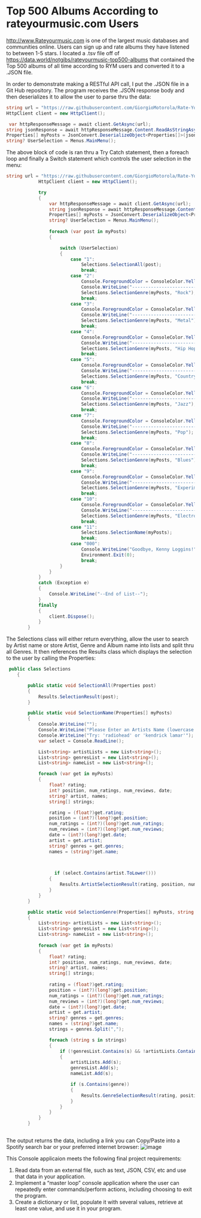 # Top 500 Albums According to rateyourmusic.com Users

http://www.Rateyourmusic.com is one of the largest music databases and communities online. Users can sign up and rate albums they have listened to between 1-5 stars. 
I located a .tsv file off of https://data.world/notgibs/rateyourmusic-top500-albums that contained the Top 500 albums of all time according to RYM users and converted it to a .JSON file. 


In order to demonstrate making a RESTful API call, I put the .JSON file in a Git Hub repository. The program receives the .JSON response body and then deserializes it to allow the user to parse thru the data:


```C#
string url = "https://raw.githubusercontent.com/GiorgioMotorola/Rate-Your-Music-Top-500-JSON/main/JSON";
HttpClient client = new HttpClient();
```

```C#
 var httpResponseMessage = await client.GetAsync(url);
string jsonResponse = await httpResponseMessage.Content.ReadAsStringAsync();
Properties[] myPosts = JsonConvert.DeserializeObject<Properties[]>(jsonResponse);
string? UserSelection = Menus.MainMenu();
```



The above block of code is ran thru a Try Catch statement, then a foreach loop and finally a Switch statement which controls the user selection in the menu: 



```C# 
string url = "https://raw.githubusercontent.com/GiorgioMotorola/Rate-Your-Music-Top-500-JSON/main/JSON";
            HttpClient client = new HttpClient();

            try
            {
                var httpResponseMessage = await client.GetAsync(url);
                string jsonResponse = await httpResponseMessage.Content.ReadAsStringAsync();
                Properties[] myPosts = JsonConvert.DeserializeObject<Properties[]>(jsonResponse);
                string? UserSelection = Menus.MainMenu();
               
                foreach (var post in myPosts)
                {

                    switch (UserSelection)
                    {
                        case "1":
                            Selections.SelectionAll(post);
                            break;
                        case "2":
                            Console.ForegroundColor = ConsoleColor.Yellow;
                            Console.WriteLine("----------------------------------------------ROCK GENRES---------------------------------------------\n\n");
                            Selections.SelectionGenre(myPosts, "Rock");
                            break;
                        case "3":
                            Console.ForegroundColor = ConsoleColor.Yellow;
                            Console.WriteLine("----------------------------------------------METAL GENRES---------------------------------------------\n\n");
                            Selections.SelectionGenre(myPosts, "Metal");
                            break;
                        case "4":
                            Console.ForegroundColor = ConsoleColor.Yellow;
                            Console.WriteLine("---------------------------------------------HIP HOP GENRES--------------------------------------------\n\n");
                            Selections.SelectionGenre(myPosts, "Hip Hop");
                            break;
                        case "5":
                            Console.ForegroundColor = ConsoleColor.Yellow;
                            Console.WriteLine("---------------------------------------------COUNTRY GENRES--------------------------------------------\n\n");
                            Selections.SelectionGenre(myPosts, "Country");
                            break;
                        case "6":
                            Console.ForegroundColor = ConsoleColor.Yellow;
                            Console.WriteLine("----------------------------------------------JAZZ GENRES----------------------------------------------\n\n");
                            Selections.SelectionGenre(myPosts, "Jazz");
                            break;
                        case "7":
                            Console.ForegroundColor = ConsoleColor.Yellow;
                            Console.WriteLine("-----------------------------------------------POP GENRES----------------------------------------------\n\n");
                            Selections.SelectionGenre(myPosts, "Pop");
                            break;
                        case "8":
                            Console.ForegroundColor = ConsoleColor.Yellow;
                            Console.WriteLine("----------------------------------------------BLUES GENRES---------------------------------------------\n\n");
                            Selections.SelectionGenre(myPosts, "Blues");
                            break;
                        case "9":
                            Console.ForegroundColor = ConsoleColor.Yellow;
                            Console.WriteLine("------------------------------------------EXPERIMENTAL GENRES------------------------------------------\n\n");
                            Selections.SelectionGenre(myPosts, "Experimental");
                            break;
                        case "10":
                            Console.ForegroundColor = ConsoleColor.Yellow;
                            Console.WriteLine("-------------------------------------------ELECTRIONIC GENRES------------------------------------------\n\n");
                            Selections.SelectionGenre(myPosts, "Electronic");
                            break;
                        case "11":
                            Selections.SelectionName(myPosts);
                            break;
                        case "000":
                            Console.WriteLine("Goodbye, Kenny Loggins!");
                            Environment.Exit(0);
                            break;
                    }
                }
            }
            catch (Exception e)
            {
                Console.WriteLine("--End of List--");
            }
            finally
            {                
                client.Dispose();
            }
        }
```        



The Selections class will either return everything, allow the user to search by Artist name or store Artist, Genre and Album name into lists and split thru all Genres. It then references the Results class which displays the selection to the user by calling the Properties: 



```C#
 public class Selections
    {

        public static void SelectionAll(Properties post)
        {
            Results.SelectionResult(post);
        }

        public static void SelectionName(Properties[] myPosts)
        {
            Console.WriteLine("");
            Console.WriteLine("Please Enter an Artists Name (lowercase only, please):");
            Console.WriteLine("Try: 'radiohead' or 'kendrick lamar'");
            var select = Console.ReadLine();

            List<string> artistLists = new List<string>();
            List<string> genresList = new List<string>();
            List<string> nameList = new List<string>();

            foreach (var get in myPosts)
            {
                float? rating;
                int? position, num_ratings, num_reviews, date;
                string? artist, names;
                string[] strings;

                rating = (float?)get.rating;
                position = (int?)(long?)get.position;
                num_ratings = (int?)(long?)get.num_ratings;
                num_reviews = (int?)(long?)get.num_reviews;
                date = (int?)(long?)get.date;
                artist = get.artist;
                string? genres = get.genres;
                names = (string?)get.name;
                


                  if (select.Contains(artist.ToLower()))
                {
                    Results.ArtistSelectionResult(rating, position, num_ratings, num_reviews, date, artist, names, genres);
                }                                                  
            }             
        }

        public static void SelectionGenre(Properties[] myPosts, string genre)
        {
            List<string> artistLists = new List<string>();
            List<string> genresList = new List<string>();
            List<string> nameList = new List<string>();
            
            foreach (var get in myPosts)
            {
                float? rating;
                int? position, num_ratings, num_reviews, date;
                string? artist, names;
                string[] strings;
                
                rating = (float?)get.rating;
                position = (int?)(long?)get.position;
                num_ratings = (int?)(long?)get.num_ratings;
                num_reviews = (int?)(long?)get.num_reviews;
                date = (int?)(long?)get.date;
                artist = get.artist;
                string? genres = get.genres;
                names = (string?)get.name;
                strings = genres.Split(",");

                foreach (string s in strings)
                {
                    if (!genresList.Contains(s) && !artistLists.Contains(s) && !nameList.Contains(s))
                    {
                        artistLists.Add(s);
                        genresList.Add(s);
                        nameList.Add(s);

                        if (s.Contains(genre))
                        {                           
                            Results.GenreSelectionResult(rating, position, num_ratings, num_reviews, date, artist, names, s);                           
                        }
                    }
                }
            }
        }        
        
```       

The output returns the data, including a link you can Copy/Paste into a Spotify search bar or your preferred internet browser: 
![image](https://user-images.githubusercontent.com/97712526/202047795-02bf32c1-2bd8-4ec4-aeab-efacc49354dd.png)


This Console applicaion meets the following final project requirements: 

1. Read data from an external file, such as text, JSON, CSV, etc and use that data in your application.
2. Implement a “master loop” console application where the user can repeatedly enter commands/perform actions, including choosing to exit the program.
3. Create a dictionary or list, populate it with several values, retrieve at least one value, and use it in your program.

